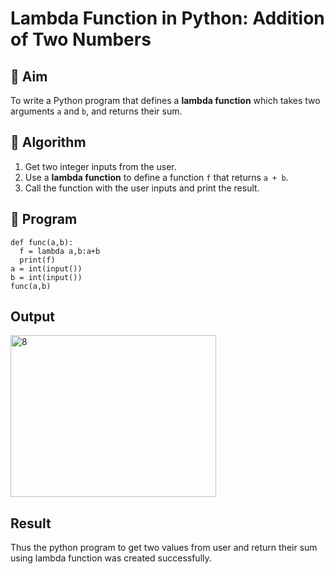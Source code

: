 # Lambda Function in Python: Addition of Two Numbers

## 🎯 Aim
To write a Python program that defines a **lambda function** which takes two arguments `a` and `b`, and returns their sum.

## 🧠 Algorithm
1. Get two integer inputs from the user.
2. Use a **lambda function** to define a function `f` that returns `a + b`.
3. Call the function with the user inputs and print the result.

## 🧾 Program
```
def func(a,b):
  f = lambda a,b:a+b
  print(f)
a = int(input())
b = int(input())
func(a,b)
```
## Output
<img width="329" height="259" alt="8" src="https://github.com/user-attachments/assets/f8a67134-8a18-430e-9fdb-5d77f24695fa" />


## Result
Thus the python program to get two values from user and return their sum using lambda function was created successfully.

